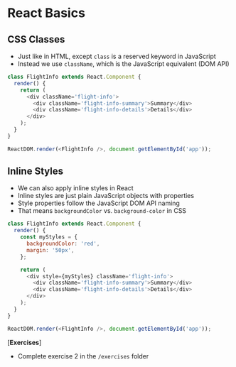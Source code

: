 # React Basics

## CSS Classes

- Just like in HTML, except `class` is a reserved keyword in JavaScript
- Instead we use `className`, which is the JavaScript equivalent (DOM API)

```js
class FlightInfo extends React.Component {
  render() {
    return (
      <div className='flight-info'>
        <div className='flight-info-summary'>Summary</div>
        <div className='flight-info-details'>Details</div>
      </div>
    );
  }
}

ReactDOM.render(<FlightInfo />, document.getElementById('app'));
```

## Inline Styles

- We can also apply inline styles in React
- Inline styles are just plain JavaScript objects with properties
- Style properties follow the JavaScript DOM API naming
- That means `backgroundColor` vs. `background-color` in CSS

```js
class FlightInfo extends React.Component {
  render() {
    const myStyles = {
      backgroundColor: 'red',
      margin: '50px',
    };

    return (
      <div style={myStyles} className='flight-info'>
        <div className='flight-info-summary'>Summary</div>
        <div className='flight-info-details'>Details</div>
      </div>
    );
  }
}

ReactDOM.render(<FlightInfo />, document.getElementById('app'));
```

[**Exercises**]

- Complete exercise 2 in the `/exercises` folder

